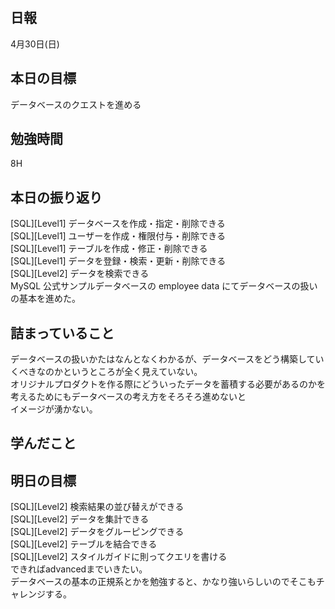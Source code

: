 ## 日報
4月30日(日)

## 本日の目標
データベースのクエストを進める

## 勉強時間
8H

## 本日の振り返り
[SQL][Level1] データベースを作成・指定・削除できる  
[SQL][Level1] ユーザーを作成・権限付与・削除できる  
[SQL][Level1] テーブルを作成・修正・削除できる  
[SQL][Level1] データを登録・検索・更新・削除できる  
[SQL][Level2] データを検索できる  
MySQL 公式サンプルデータベースの employee data にてデータベースの扱いの基本を進めた。  

## 詰まっていること
データベースの扱いかたはなんとなくわかるが、データベースをどう構築していくべきなのかというところが全く見えていない。  
オリジナルプロダクトを作る際にどういったデータを蓄積する必要があるのかを考えるためにもデータベースの考え方をそろそろ進めないと  
イメージが湧かない。

## 学んだこと

## 明日の目標
[SQL][Level2] 検索結果の並び替えができる  
[SQL][Level2] データを集計できる  
[SQL][Level2] データをグルーピングできる  
[SQL][Level2] テーブルを結合できる  
[SQL][Level2] スタイルガイドに則ってクエリを書ける  
できればadvancedまでいきたい。  
データベースの基本の正規系とかを勉強すると、かなり強いらしいのでそこもチャレンジする。
